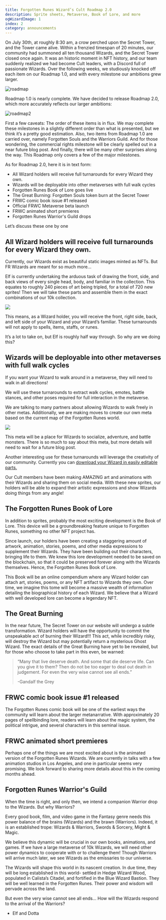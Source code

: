 ```yaml
---
title: Forgotten Runes Wizard’s Cult Roadmap 2.0
description: Sprite sheets, Metaverse, Book of Lore, and more
ogWizardImage: 1
index: 2
category: announcements
---
```


On July 30th, at roughly 8:30 am, a crow perched upon the Secret Tower, and the Tower came alive. Within a frenzied timespan of 20 minutes, our community had summoned all ten thousand Wizards, and the Secret Tower closed once again. It was an historic moment in NFT history, and our team suddenly realized we had become Cult leaders, with a Discord full of passionate Wizards. Over the following weeks, we studiously knocked off each item on our Roadmap 1.0, and with every milestone our ambitions grew larger.

![roadmap](https://user-images.githubusercontent.com/70826742/130158226-57424412-0088-4270-9482-f517a858dd9a.png)

Roadmap 1.0 is nearly complete. We have decided to release Roadmap 2.0, which more accurately reflects our larger ambitions:

![roadmap2](https://user-images.githubusercontent.com/70826742/130158243-ad5c15ba-81ac-4d3b-a473-f1b83bc7aec4.png)

First a few caveats:
The order of these items is in flux. We may complete these milestones in a slightly different order than what is presented, but we think it’s a pretty good estimation.
Also, two items from Roadmap 1.0 are carried over, namely Forgotten Souls and the Warriors Guild. And for those wondering, the commercial rights milestone will be clearly spelled out in a near future blog post. And finally, there will be many other surprises along the way. This Roadmap only covers a few of the major milestones.

As for Roadmap 2.0, here it is in text form:

- All Wizard holders will receive full turnarounds for every Wizard they own.
- Wizards will be deployable into other metaverses with full walk cycles
- Forgotten Runes Book of Lore goes live
- The Great Burning: Forgotten Souls token burn at the Secret Tower
- FRWC comic book issue #1 released
- Official FRWC Metaverse beta launch
- FRWC animated short premieres
- Forgotten Runes Warrior's Guild drops

Let’s discuss these one by one

## All Wizard holders will receive full turnarounds for every Wizard they own.

Currently, our Wizards exist as beautiful static images minted as NFTs. But FR Wizards are meant for so much more...

Elf is currently undertaking the arduous task of drawing the front, side, and back views of every single head, body, and familiar in the collection. This equates to roughly 240 pieces of art being tripled, for a total of 720 new sprites! Then we will take these parts and assemble them in the exact combinations of our 10k collection.

![](https://i.imgur.com/yDy4XJz.gif)

This means, as a Wizard holder, you will receive the front, right side, back, and left side of your Wizard and your Wizard’s familiar. These turnarounds will not apply to spells, items, staffs, or runes.

It’s a lot to take on, but Elf is roughly half way through. So why are we doing this?

## Wizards will be deployable into other metaverses with full walk cycles

If you want your Wizard to walk around in a metaverse, they will need to walk in all directions!

We will use these turnarounds to extract walk cycles, emotes, battle stances, and other poses required for full interaction in the metaverse.

We are talking to many partners about allowing Wizards to walk freely in other metas. Additionally, we are making moves to create our own meta based on the current map of the Forgotten Runes world.

![](https://i.imgur.com/ku9ZiuW.png)

This meta will be a place for Wizards to socialize, adventure, and battle monsters. There is so much to say about this meta, but more details will need to wait for a future blog post.

Another interesting use for these turnarounds will leverage the creativity of our community. Currently you can [download your Wizard in easily editable parts.](/posts/how-to-use-aseprite-for-wizards)

Our Cult members have been making AMAZING art and animations with their Wizards and sharing them on social media. With these new sprites, our holders will be able to expand their artistic expressions and show Wizards doing things from any angle!

## The Forgotten Runes Book of Lore

In addition to sprites, probably the most exciting development is the Book of Lore. This device will be a groundbreaking feature unique to Forgotten Runes, something no other NFT project has.

Since launch, our holders have been creating a staggering amount of artwork, animation, stories, poems, and other media expressions to supplement their Wizards. They have been building out their characters, bringing life to them. We knew this lore development needed to be saved on the blockchain, so that it could be preserved forever along with the Wizards themselves. Hence, the Forgotten Runes Book of Lore.

This Book will be an online compendium where any Wizard holder can attach art, stories, poems, or any NFT artifact to Wizards they own. Over time, we imagine this tome will become a massive wealth of information detailing the biographical history of each Wizard. We believe that a Wizard with well developed lore can become a legendary NFT.

## The Great Burning

In the near future, The Secret Tower on our website will undergo a subtle transformation. Wizard holders will have the opportunity to commit the unspeakable act of burning their Wizard!!! This act, while incredibly risky, will destroy the Wizard but may potentially return a mysterious Ghost Wizard. The exact details of the Great Burning have yet to be revealed, but for those who choose to take part in this even, be warned:

> “Many that live deserve death. And some that die deserve life. Can you give it to them? Then do not be too eager to deal out death in judgement. For even the very wise cannot see all ends.”
>
> -Gandalf the Grey

## FRWC comic book issue #1 released

The Forgotten Runes comic book will be one of the earliest ways the community will learn about the larger metanarrative. With approximately 20 pages of spellbinding lore, readers will learn about the magic system, the political intrigue, and several characters in this seminal issue.

## FRWC animated short premieres

Perhaps one of the things we are most excited about is the animated version of the Forgotten Runes Wizards. We are currently in talks with a few animation studios in Los Angeles, and one in particular seems very promising. We look forward to sharing more details about this in the coming months ahead.

## Forgotten Runes Warrior's Guild

When the time is right, and only then, we intend a companion Warrior drop to the Wizards. But why Warriors?

Every good book, film, and video game in the Fantasy genre needs this power balance of the brains (Wizards) and the brawn (Warriors). Indeed, it is an established trope: Wizards & Warriors, Swords & Sorcery, Might & Magic.

We believe this dynamic will be crucial in our own books, animations, and games. If we have a large metaverse of 10k Wizards, we will need other power dynamics to cooperate with or to challenge them!
Though Warriors will arrive much later, we see Wizards as the emissaries to our universe.

The Wizards will shape this world in its nascent creation. In due time, they will be long established in this world- settled in Hedge Wizard Wood, populated in Calista’s Citadel, and fortified in the Blue Wizard Bastion. They will be well learned in the Forgotten Runes. Their power and wisdom will pervade across the land.

But even the very wise cannot see all ends...
How will the Wizards respond to the arrival of the Warriors?

- Elf and Dotta
